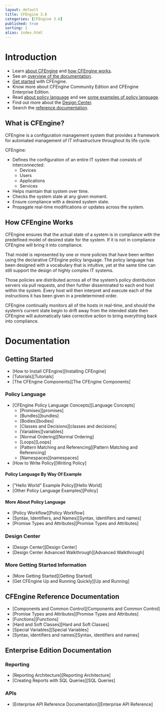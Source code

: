 ```yaml
---
layout: default
title: CFEngine 3.6
categories: [CFEngine 3.6]
published: true
sorting: 1
alias: index.html
---
```


# Introduction

* Learn [about CFEngine](#what-is-cfengine) and [how CFEngine works](#how-cfengine-works).
* See an [overview of the documentation](#documentation).
* [Get started](#getting-started) with CFEngine.
* Know more about CFEngine Community Edition and CFEngine Enterprise Edition.
* Read [about policy language](#policy-language) and see [some examples of policy language](#policy-language-by-way-of-example).
* Find out more about the [Design Center](#design-center).
* Search the [reference documentation](#reference-documentation).
  

## What is CFEngine? ##

CFEngine is a configuration management system that provides a framework for automated management of IT infrastructure throughout its life cycle.

CFEngine:

* Defines the configuration of an entire IT system that consists of interconnected:
	* Devices
	* Users
	* Applications
	* Services 
* Helps maintain that system over time. 
* Checks the system state at any given moment. 
* Ensure compliance with a desired system state. 
* Propagate real-time modifications or updates across the system.

## How CFEngine Works ##

CFEngine ensures that the actual state of a system is in compliance with the predefined model of desired state for the system. If it is not in compliance CFEngine will bring it into compliance.

That model is represented by one or more policies that have been written using the declarative CFEngine policy language. The policy language has been designed with a vocabulary that is intuitive, yet at the same time can still support the design of highly complex IT systems.

Those policies are distributed across all of the system’s policy distribution servers via pull requests, and then further disseminated to each end host within the system. Every host will then interpret and execute each of the instructions it has been given in a predetermined order. 

CFEngine continually monitors all of the hosts in real-time, and should the system’s current state begin to drift away from the intended state then CFEngine will automatically take corrective action to bring everything back into compliance.

# Documentation #

## Getting Started ##

* [How to Install CFEngine][Installing CFEngine]
* [Tutorials][Tutorials]
* [The CFEngine Components][The CFEngine Components]

### Policy Language ###

* [CFEngine Policy Language Concepts][Language Concepts]
	* [Promises][promises]
	* [Bundles][bundles]
	* [Bodies][bodies]
	* [Classes and Decisions][classes and decisions]
	* [Variables][variables]
	* [Normal Ordering][Normal Ordering]
	* [Loops][Loops]
	* [Pattern Matching and Referencing][Pattern Matching and Referencing]
	* [Namespaces][namespaces]
* [How to Write Policy][Writing Policy]

#### Policy Language By Way Of Example ####

* ["Hello World" Example Policy][Hello World]
* [Other Policy Language Examples][Policy]

#### More About Policy Language ####

* [Policy Workflow][Policy Workflow] 
* [Syntax, Identifiers, and Names][Syntax, identifiers and names] 
* [Promise Types and Attributes][Promise Types and Attributes]

### Design Center ###
 
* [Design Center][Design Center]
* [Design Center Advanced Walkthrough][Advanced Walkthrough]

### More Getting Started Information ###
* [More Getting Started][Getting Started]
* [Get CFEngine Up and Running Quickly][Up and Running]

## CFEngine Reference Documentation ##

* [Components and Common Control][Components and Common Control]
* [Promise Types and Attributes][Promise Types and Attributes]
* [Functions][Functions]
* [Hard and Soft Classes][Hard and Soft Classes]
* [Special Variables][Special Variables]
* [Syntax, identifiers and names][Syntax, identifiers and names]

## Enterprise Edition Documentation ##

### Reporting ###
* [Reporting Architecture][Reporting Architecture]
* [Creating Reports with SQL Queries][SQL Queries] 

### APIs ###
* [Enterprise API Reference Documentation][Enterprise API Reference]












